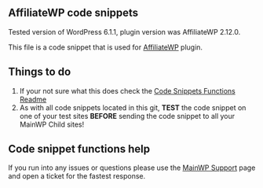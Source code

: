 ## AffiliateWP code snippets

Tested version of WordPress 6.1.1, plugin version was AffiliateWP 2.12.0.

This file is a code snippet that is used for [AffiliateWP](https://affiliatewp.com/) plugin. 

## Things to do

1. If your not sure what this does check the [Code Snippets Functions Readme](https://github.com/mainwp/Code-Snippets-Functions/blob/master/README.md)
2. As with all code snippets located in this git, **TEST** the code snippet on one of your test sites **BEFORE** sending the code snippet to all your MainWP Child sites!

## Code snippet functions help

If you run into any issues or questions please use the [MainWP Support](https://mainwp.com/support/) page and open a ticket for the fastest response.
